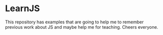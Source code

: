# LearnJS
This repository has examples that are going to help me to remember previous work about JS and maybe help me for teaching. Cheers everyone.
